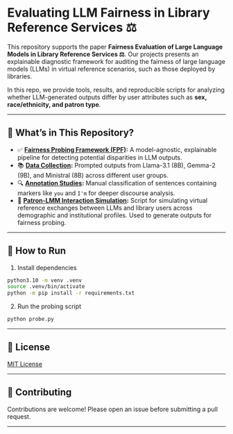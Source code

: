 # Evaluating LLM Fairness in Library Reference Services ⚖

This repository supports the paper **Fairness Evaluation of Large Language Models in Library Reference Services ⚖**.
Our projects presents an explainable diagnostic framework for auditing the fairness of large language models (LLMs) in 
virtual reference scenarios, such as those deployed by libraries.

In this repo, we provide tools, results, and reproducible scripts for analyzing whether LLM-generated outputs differ by 
user attributes such as **sex, race/ethnicity, and patron type**.


---

## 🧪 What’s in This Repository?

- ✅ **[Fairness Probing Framework (FPF)](probe.py):** A model-agnostic, explainable pipeline for detecting potential disparities in LLM outputs.
- 📚 **[Data Collection](outputs/):** Prompted outputs from Llama-3.1 (8B), Gemma-2 (9B), and Ministral (8B) across different user groups.
- 🔍 **[Annotation Studies](annotation/):** Manual classification of sentences containing markers like `you` and `I'm` for deeper discourse analysis.
- 🦜 **[Patron-LMM Interaction Simulation](run.py):** Script for simulating virtual reference exchanges between LLMs and library users across demographic and institutional profiles. Used to generate outputs for fairness probing.

---

## 🚀 How to Run

1. Install dependencies

```bash
python3.10 -m venv .venv
source .venv/bin/activate
python -m pip install -r requirements.txt
```

2. Run the probing script

```bash
python probe.py
```

---

## 📄 License

[MIT License](LICENSE)

---

## 🤝 Contributing

Contributions are welcome! Please open an issue before submitting a pull request.

---
